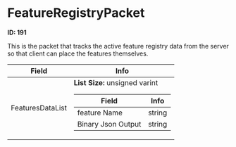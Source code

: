 # FeatureRegistryPacket

__ID: 191__

This is the packet that tracks the active feature registry data from the server so that client can place the features themselves.

<table><thead><tr><th>Field</th><th>Info</th></tr></thead><tbody>
<tr><td>FeaturesDataList</td><td><b>List Size:</b> unsigned varint
  <table><thead><tr><th>Field</th><th>Info</th></tr></thead><tbody>
  <tr><td>feature Name</td><td>string</td></tr>
  <tr><td>Binary Json Output</td><td>string</td></tr>
  </tbody></table></td></tr>
</tbody></table>